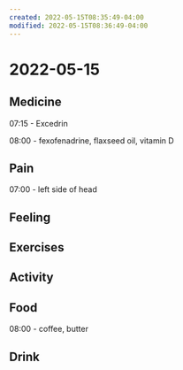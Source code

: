 ```yaml
---
created: 2022-05-15T08:35:49-04:00
modified: 2022-05-15T08:36:49-04:00
---
```


# 2022-05-15

## Medicine

07:15 - Excedrin

08:00 - fexofenadrine, flaxseed oil, vitamin D

## Pain

07:00 - left side of head


## Feeling


## Exercises


## Activity


## Food

08:00 - coffee, butter


## Drink
